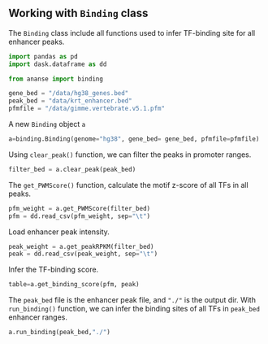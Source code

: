## Working with `Binding` class
The `Binding` class include all functions used to infer TF-binding site for all enhancer peaks.

```python
import pandas as pd
import dask.dataframe as dd

from ananse import binding
```

```python
gene_bed = "/data/hg38_genes.bed"
peak_bed = "data/krt_enhancer.bed"
pfmfile = "/data/gimme.vertebrate.v5.1.pfm"
```

A new `Binding` object `a`
```python
a=binding.Binding(genome="hg38", gene_bed= gene_bed, pfmfile=pfmfile)
```

Using `clear_peak()` function, we can filter the peaks in promoter ranges. 
```python
filter_bed = a.clear_peak(peak_bed)
```

The `get_PWMScore()` function, calculate the motif z-score of all TFs in all peaks.
```python
pfm_weight = a.get_PWMScore(filter_bed)
pfm = dd.read_csv(pfm_weight, sep="\t")
```

Load enhancer peak intensity.
```python
peak_weight = a.get_peakRPKM(filter_bed)
peak = dd.read_csv(peak_weight, sep="\t")
```

Infer the TF-binding score.
```python
table=a.get_binding_score(pfm, peak)
```

The `peak_bed` file is the enhancer peak file, and `"./"` is the output dir. With `run_binding()` function, we can infer the binding sites of all TFs in `peak_bed` enhancer ranges.

```python
a.run_binding(peak_bed,"./")
```
